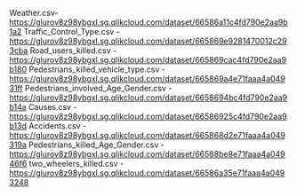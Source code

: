 Weather.csv- https://glurov8z98ybgxl.sg.qlikcloud.com/dataset/66586a11c4fd790e2aa9b1a2
Traffic_Control_Type.csv - https://glurov8z98ybgxl.sg.qlikcloud.com/dataset/665869e9281470012c293cba
Road_users_killed.csv - https://glurov8z98ybgxl.sg.qlikcloud.com/dataset/665869cac4fd790e2aa9b180
Pedestrians_killed_vehicle_type.csv - https://glurov8z98ybgxl.sg.qlikcloud.com/dataset/665869a4e71faaa4a04931ff
Pedestrians_involved_Age_Gender.csv - https://glurov8z98ybgxl.sg.qlikcloud.com/dataset/6658694bc4fd790e2aa9b14a
Causes.csv - https://glurov8z98ybgxl.sg.qlikcloud.com/dataset/66586925c4fd790e2aa9b13d
Accidents.csv - https://glurov8z98ybgxl.sg.qlikcloud.com/dataset/665868d2e71faaa4a049319a
Pedestrians_killed_Age_Gender.csv - https://glurov8z98ybgxl.sg.qlikcloud.com/dataset/66588be8e71faaa4a04946f6
two_wheelers_killed.csv - https://glurov8z98ybgxl.sg.qlikcloud.com/dataset/66586a35e71faaa4a0493248
